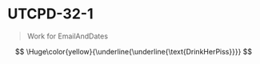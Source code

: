 # UTCPD-32-1

> Work for EmailAndDates

$$
\Huge\color{yellow}{\underline{\underline{\text{DrinkHerPiss}}}}
$$